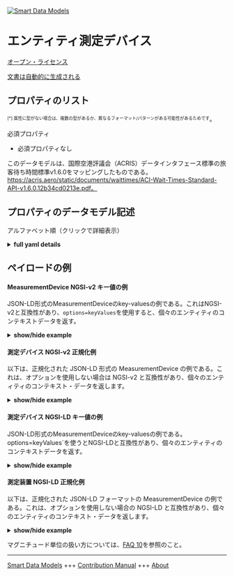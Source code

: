 <!-- 10-Header -->    
[![Smart Data Models](https://smartdatamodels.org/wp-content/uploads/2022/01/SmartDataModels_logo.png "Logo")](https://smartdatamodels.org)    
エンティティ測定デバイス    
============<!-- /10-Header -->    
<!-- 15-License -->    
[オープン・ライセンス](https://github.com/smart-data-models//dataModel.ACRIS/blob/master/MeasurementDevice/LICENSE.md)    
[文書は自動的に生成される](https://docs.google.com/presentation/d/e/2PACX-1vTs-Ng5dIAwkg91oTTUdt8ua7woBXhPnwavZ0FxgR8BsAI_Ek3C5q97Nd94HS8KhP-r_quD4H0fgyt3/pub?start=false&loop=false&delayms=3000#slide=id.gb715ace035_0_60)    
<!-- /15-License -->    
<!-- 20-Description -->    
<!-- /20-Description -->    
<!-- 30-PropertiesList -->    
## プロパティのリスト    
<sup><sub>[*] 属性に型がない場合は、複数の型があるか、異なるフォーマット/パターンがある可能性があるためです</sub></sup>。    
<!-- /30-PropertiesList -->    
<!-- 35-RequiredProperties -->    
必須プロパティ    
- 必須プロパティなし  <!-- /35-RequiredProperties -->    
<!-- 40-RequiredProperties -->    
このデータモデルは、国際空港評議会（ACRIS）データインタフェース標準の旅客待ち時間標準v1.6.0をマッピングしたものである。https://acris.aero/static/documents/waittimes/ACI-Wait-Times-Standard-API-v1.6.0.12b34cd0213e.pdf。    
<!-- /40-RequiredProperties -->    
<!-- 50-DataModelHeader -->    
## プロパティのデータモデル記述    
アルファベット順（クリックで詳細表示）    
<!-- /50-DataModelHeader -->    
<!-- 60-ModelYaml -->    
<details><summary><strong>full yaml details</strong></summary>      
```yaml    
MeasurementDevice:      
  description: Property. Information about the device (equipment) used to take measurements (observations).      
  properties:      
    MeasurementDeviceLocation:      
      description: The geospatial or geopolitical location of a Measurement Device.      
      properties:      
        Name:      
          description: Unique name for the location of the Measurement Device.      
          type: string      
          x-ngsi:      
            type: Property      
      type: object      
      x-ngsi:      
        type: Property      
    Name:      
      description: Unique name for the Measurement Device.      
      type: string      
      x-ngsi:      
        type: Property      
    id:      
      anyOf:      
        - description: Identifier format of any NGSI entity      
          maxLength: 256      
          minLength: 1      
          pattern: ^[\w\-\.\{\}\$\+\*\[\]`|~^@!,:\\]+$      
          type: string      
          x-ngsi:      
            type: Property      
        - description: Identifier format of any NGSI entity      
          format: uri      
          type: string      
          x-ngsi:      
            type: Property      
      description: Unique identifier of the entity      
      x-ngsi:      
        type: Property      
    type:      
      description: It must be equal to MeasurementDevice.      
      enum:      
        - MeasurementDevice      
      type: string      
      x-ngsi:      
        type: Property      
  required:      
    - id      
    - type      
  type: object      
  x-derived-from: https://acris.aero/static/documents/waittimes/ACI-Wait-Times-API-Specification-v1.6.0.1c4ec122da9a.yaml      
  x-disclaimer: 'Redistribution and use in source and binary forms, with or without modification, are permitted  provided that the license conditions are met. Copyleft (c) 2022 Contributors to Smart Data Models Program'      
  x-license-url: https://github.com/smart-data-models/dataModel.ACRIS/blob/master/MeasurementDevice/LICENSE.md      
  x-model-schema: https://smart-data-models.github.io/dataModel.ACRIS/MeasurementDevice/schema.json      
  x-model-tags: ACRIS      
  x-version: 0.0.1      
```    
</details>      
<!-- /60-ModelYaml -->    
<!-- 70-MiddleNotes -->    
<!-- /70-MiddleNotes -->    
<!-- 80-Examples -->    
## ペイロードの例    
#### MeasurementDevice NGSI-v2 キー値の例    
JSON-LD形式のMeasurementDeviceのkey-valuesの例である。これはNGSI-v2と互換性があり、`options=keyValues`を使用すると、個々のエンティティのコンテキストデータを返す。    
<details><summary><strong>show/hide example</strong></summary>      
```json  
{  
  "id": "urn:ngsi-ld:MeasurementDevice:id:TKHP:61060694",  
  "type": "MeasurementDevice",  
  "Name": "MeasurementDevice1",  
  "MeasurementDeviceLocation": {  
    "Name": "Gate23"  
  }  
}  
```  
</details>    
#### 測定デバイス NGSI-v2 正規化例    
以下は、正規化された JSON-LD 形式の MeasurementDevice の例である。これは、オプションを使用しない場合は NGSI-v2 と互換性があり、個々のエンティティのコンテキスト・データを返します。    
<details><summary><strong>show/hide example</strong></summary>      
```json  
{  
  "id": "urn:ngsi-ld:MeasurementDevice:id:VGWX:01135533",  
  "type": "MeasurementDevice",  
  "Name": {  
    "type": "Text",  
    "value": "MeasurementDevice1"  
  },  
  "MeasurementDeviceLocation": {  
    "type": "StructuredValue",  
    "value": {  
      "Name": "Gate23"  
    }  
  }  
}  
```  
</details>    
#### 測定デバイス NGSI-LD キー値の例    
JSON-LD形式のMeasurementDeviceのkey-valuesの例である。options=keyValues`を使うとNGSI-LDと互換性があり、個々のエンティティのコンテキストデータを返す。    
<details><summary><strong>show/hide example</strong></summary>      
```json  
{  
  "id": "urn:ngsi-ld:MeasurementDevice:id:TKHP:61060694",  
  "type": "MeasurementDevice",  
  "Name": "MeasurementDevice1",  
  "MeasurementDeviceLocation": {  
    "Name": "Gate23"  
  },  
  "@context": [  
    "https://raw.githubusercontent.com/smart-data-models/dataModel.ACRIS/master/context.jsonld"  
  ]  
}  
```  
</details>    
#### 測定装置 NGSI-LD 正規化例    
以下は、正規化された JSON-LD フォーマットの MeasurementDevice の例である。これは、オプションを使用しない場合の NGSI-LD と互換性があり、個々のエンティティのコンテキスト・データを返します。    
<details><summary><strong>show/hide example</strong></summary>      
```json  
{  
    "id": "urn:ngsi-ld:MeasurementDevice:id:VGWX:01135533",  
    "type": "MeasurementDevice",  
    "Name": {  
        "type": "Property",  
        "value": "MeasurementDevice1"  
    },  
    "MeasurementDeviceLocation": {  
        "type": "Property",  
        "value": {  
            "Name": "Gate23"  
        }  
    },  
    "@context": [  
        "https://raw.githubusercontent.com/smart-data-models/dataModel.ACRIS/master/context.jsonld"  
    ]  
}  
```  
</details><!-- /80-Examples -->    
<!-- 90-FooterNotes -->    
<!-- /90-FooterNotes -->    
<!-- 95-Units -->    
マグニチュード単位の扱い方については、[FAQ 10](https://smartdatamodels.org/index.php/faqs/)を参照のこと。    
<!-- /95-Units -->    
<!-- 97-LastFooter -->    
---    
[Smart Data Models](https://smartdatamodels.org) +++ [Contribution Manual](https://bit.ly/contribution_manual) +++ [About](https://bit.ly/Introduction_SDM)<!-- /97-LastFooter -->    
